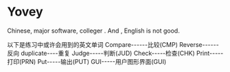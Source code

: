 # Yovey
Chinese, major software, colleger . And , English is not good.

以下是练习中或许会用到的英文单词
Compare------比较(CMP)
Reverse------反向
duplicate----重复
Judge-----判断(JUD)
Check-----检查(CHK)
Print-----打印(PRN)
Put-----输出(PUT)
GUI-----用户图形界面(GUI)
